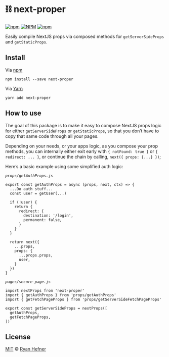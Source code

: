 # ⛓ next-proper

[![npm](https://img.shields.io/npm/v/next-proper?style=flat-square)](https://www.pkgstats.com/pkg:next-proper)
[![NPM](https://img.shields.io/npm/l/next-proper?style=flat-square)](LICENSE)
[![npm](https://img.shields.io/npm/dt/next-proper?style=flat-square)](https://www.pkgstats.com/pkg:next-proper)

Easily compile NextJS props via composed methods for `getServerSideProps` and `getStaticProps`.

## Install

Via [npm](https://npmjs.com/package/next-proper)

```
npm install --save next-proper
```

Via [Yarn](https://yarn.fyi/next-proper)

```
yarn add next-proper
```

## How to use

The goal of this package is to make it easy to compose NextJS props logic for either `getServerSideProps` or `getStaticProps`, so that you don’t have to copy that same code through all your pages.

Depending on your needs, or your apps logic, as you compose your prop methods, you can internally either exit early with `{ notFound: true }` or `{ redirect: ... }`, or continue the chain by calling, `next({ props: {...} })`;

Here’s a basic example using some simplified auth logic:

_`props/getAuthProps.js`_

```
export const getAuthProps = async (props, next, ctx) => {
  ...Do auth stuff...
  const user = getUser(...)

  if (!user) {
    return {
      redirect: {
        destination: '/login',
        permanent: false,
      }
    }
  }

  return next({
    ...props,
    props: {
      ...props.props,
      user,
    }
  })
}
```

_`pages/secure-page.js`_

```
import nextProps from 'next-proper'
import { getAuthProps } from 'props/getAuthProps'
import { getFetchPageProps } from 'props/getServerSideFetchPageProps'

export const getServerSideProps = nextProps([
  getAuthProps,
  getFetchPageProps,
])
```

## License

[MIT](LICENSE) © [Ryan Hefner](https://www.ryanhefner.com)
